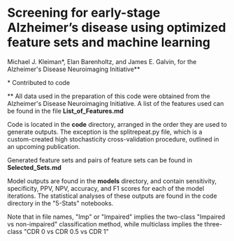 # Screening for early-stage Alzheimer’s disease using optimized feature sets and machine learning

Michael J. Kleiman*, Elan Barenholtz, and James E. Galvin, for the Alzheimer's Disease Neuroimaging Initiative**

\* Contributed to code

\** All data used in the preparation of this code were obtained from the Alzheimer's Disease Neuroimaging Initiative. A list of the features used can be found in the file **List_of_Features.md**

Code is located in the **code** directory, arranged in the order they are used to generate outputs. The exception is the splitrepeat.py file, which is a custom-created high stochasticity cross-validation procedure, outlined in an upcoming publication.

Generated feature sets and pairs of feature sets can be found in **Selected_Sets.md**

Model outputs are found in the **models** directory, and contain sensitivity, specificity, PPV, NPV, accuracy, and F1 scores for each of the model iterations. The statistical analyses of these outputs are found in the code directory in the "5-Stats" notebooks.

Note that in file names, "Imp" or "Impaired" implies the two-class "Impaired vs non-impaired" classification method, while multiclass implies the three-class "CDR 0 vs CDR 0.5 vs CDR 1"
